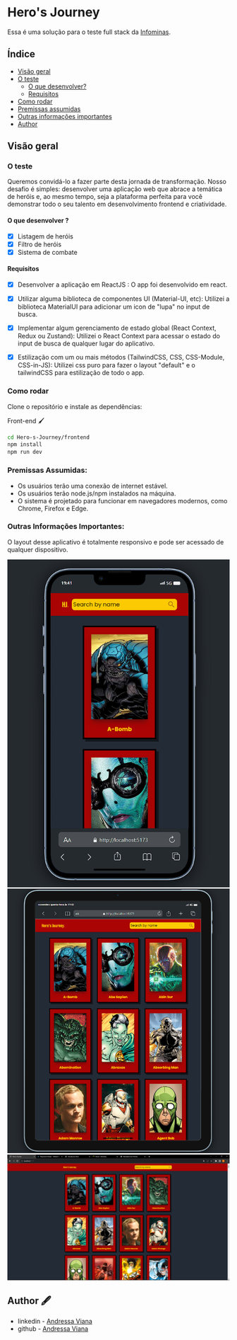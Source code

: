 # Hero's Journey

Essa é uma solução para o teste full stack da [Infominas](https://infominas.net/
).

## Índice

- [Visão geral](#visão-geral)
- [O teste](#o-teste)
    - [O que desenvolver?](#o-que-desenvolver-?)
    - [Requisitos](#requisitos)
- [Como rodar](#como-rodar)
- [Premissas assumidas](#premissas-assumidas)
- [Outras informações importantes](#outras-informações-importantes)
- [Author](#author)

## Visão geral

### O teste

Queremos convidá-lo a fazer parte desta jornada de transformação. Nosso desafio é
simples: desenvolver uma aplicação web que abrace a temática de heróis e, ao mesmo tempo, seja a plataforma perfeita para você demonstrar todo o seu talento em desenvolvimento frontend e criatividade.

#### O que desenvolver ?
- [x] Listagem de heróis
- [x] Filtro de heróis 
- [x] Sistema de combate

#### Requisitos

- [x] Desenvolver a aplicação em ReactJS : O app foi desenvolvido em react.
- [x] Utilizar alguma biblioteca de componentes UI (Material-UI, etc): Utilizei a biblioteca MaterialUI para adicionar um icon de "lupa" no input de busca.
- [x] Implementar algum gerenciamento de estado global (React Context, Redux ou Zustand): Utilizei o React Context para acessar o estado do input de busca de qualquer lugar do aplicativo.
- [x] Estilização com um ou mais métodos (TailwindCSS, CSS, CSS-Module, CSS-in-JS): Utilizei css puro para fazer o layout "default" e o tailwindCSS para estilização de todo o app.


### Como rodar

Clone o repositório e instale as dependências:

Front-end 🖌️

```bash
cd Hero-s-Journey/frontend
npm install
npm run dev
```

### Premissas Assumidas:

- Os usuários terão uma conexão de internet estável.
- Os usuários terão node.js/npm instalados na máquina.
- O sistema é projetado para funcionar em navegadores modernos, como Chrome, Firefox e Edge.

### Outras Informações Importantes:

O layout desse aplicativo é totalmente responsivo e pode ser acessado de qualquer dispositivo.

![Celular](image.png)
![Tablet](image-1.png)
![Computador](image-2.png)

## Author 🖋️

- linkedin - [Andressa Viana](https://www.linkedin.com/in/andressavbatista/)
- github - [Andressa Viana](https://github.com/andressavianab)